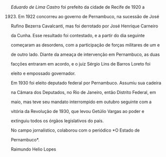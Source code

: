

*Eduardo de Lima Castro* foi prefeito da cidade de Recife de 1920 a

1923. Em 1922 concorreu ao governo de Pernambuco, na sucessão de José

Rufino Bezerra Cavalcanti, mas foi derrotado por José Henrique Carneiro

da Cunha. Esse resultado foi contestado, e a partir do dia seguinte

começaram as desordens, com a participação de forças militares de um e

de outro lado. Diante da ameaça de intervenção em Pernambuco, as duas

facções entraram em acordo, e o juiz Sérgio Lins de Barros Loreto foi

eleito e empossado governador.



Em 1930 foi eleito deputado federal por Pernambuco. Assumiu sua cadeira

na Câmara dos Deputados, no Rio de Janeiro, então Distrito Federal, em

maio, mas teve seu mandato interrompido em outubro seguinte com a

vitória da Revolução de 1930, que levou Getúlio Vargas ao poder e

extinguiu todos os órgãos legislativos do país.



No campo jornalístico, colaborou com o periódico *O Estado de

Pernambuco*.



Raimundo Helio Lopes



